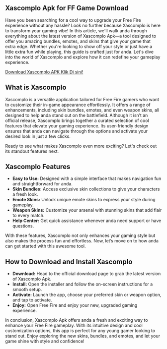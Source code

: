 ## Xascomplo Apk for FF Game Download

Have you been searching for a cool way to upgrade your Free Fire experience without any hassle? Look no further because Xascomplo is here to transform your gaming vibe! In this article, we'll walk anda through everything about the latest version of Xascomplo Apk—a tool designed to offer you amazing bundles, emotes, and skins that give your game that extra edge. Whether you're looking to show off your style or just have a little extra fun while playing, this guide is crafted just for anda. Let's dive into the world of Xascomplo and explore how it can redefine your gameplay experience.

[Download Xascomplo APK Klik Di sini!](https://bit.ly/4gR2awe)

## What is Xascomplo

Xascomplo is a versatile application tailored for Free Fire gamers who want to customize their in-game appearance effortlessly. It offers a range of enhancements, including skin bundles, emotes, and even weapon skins, all designed to help anda stand out on the battlefield. Although it isn’t an official release, Xascomplo brings together a curated selection of cool features that elevate your gaming experience. Its user-friendly design ensures that anda can navigate through the options and activate your desired look in just a few clicks.

Ready to see what makes Xascomplo even more exciting? Let's check out its standout features next.

## Xascomplo Features

- **Easy to Use:** Designed with a simple interface that makes navigation fun and straightforward for anda.
- **Skin Bundles:** Access exclusive skin collections to give your characters a fresh look.
- **Emote Skins:** Unlock unique emote skins to express your style during gameplay.
- **Weapon Skins:** Customize your arsenal with stunning skins that add flair to every match.
- **Help Center:** Get quick assistance whenever anda need support or have questions.

With these features, Xascomplo not only enhances your gaming style but also makes the process fun and effortless. Now, let’s move on to how anda can get started with this awesome tool.

## How to Download and Install Xascomplo

- **Download:** Head to the official download page to grab the latest version of Xascomplo Apk.
- **Install:** Open the installer and follow the on-screen instructions for a smooth setup.
- **Activate:** Launch the app, choose your preferred skin or weapon option, and tap to activate.
- **Enjoy:** Open Free Fire and enjoy your new, upgraded gaming experience.

In conclusion, Xascomplo Apk offers anda a fresh and exciting way to enhance your Free Fire gameplay. With its intuitive design and cool customization options, this app is perfect for any young gamer looking to stand out. Enjoy exploring the new skins, bundles, and emotes, and let your game shine with style and confidence!
